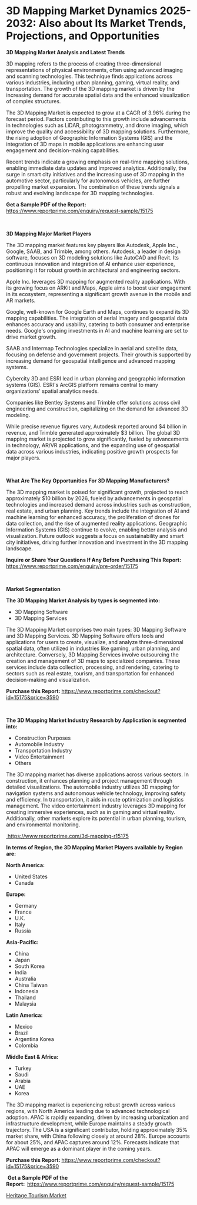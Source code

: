 <p><h1>3D Mapping Market Dynamics 2025-2032: Also about Its Market Trends, Projections, and Opportunities</h1></p><p><strong>3D Mapping Market Analysis and Latest Trends</strong></p>
<p><p>3D mapping refers to the process of creating three-dimensional representations of physical environments, often using advanced imaging and scanning technologies. This technique finds applications across various industries, including urban planning, gaming, virtual reality, and transportation. The growth of the 3D mapping market is driven by the increasing demand for accurate spatial data and the enhanced visualization of complex structures.</p><p>The 3D Mapping Market is expected to grow at a CAGR of 3.96% during the forecast period. Factors contributing to this growth include advancements in technologies such as LiDAR, photogrammetry, and drone imaging, which improve the quality and accessibility of 3D mapping solutions. Furthermore, the rising adoption of Geographic Information Systems (GIS) and the integration of 3D maps in mobile applications are enhancing user engagement and decision-making capabilities.</p><p>Recent trends indicate a growing emphasis on real-time mapping solutions, enabling immediate data updates and improved analytics. Additionally, the surge in smart city initiatives and the increasing use of 3D mapping in the automotive sector, particularly for autonomous vehicles, are further propelling market expansion. The combination of these trends signals a robust and evolving landscape for 3D mapping technologies.</p></p>
<p><strong>Get a Sample PDF of the Report:&nbsp;</strong> <a href="https://www.reportprime.com/enquiry/request-sample/15175?utm_campaign=2109&utm_medium=2&utm_source=Github&utm_content=ia&utm_term=20032025&utm_id=3d-mapping">https://www.reportprime.com/enquiry/request-sample/15175</a></p>
<p>&nbsp;</p>
<p><strong>3D Mapping Major Market Players</strong></p>
<p><p>The 3D mapping market features key players like Autodesk, Apple Inc., Google, SAAB, and Trimble, among others. Autodesk, a leader in design software, focuses on 3D modeling solutions like AutoCAD and Revit. Its continuous innovation and integration of AI enhance user experience, positioning it for robust growth in architectural and engineering sectors.</p><p>Apple Inc. leverages 3D mapping for augmented reality applications. With its growing focus on ARKit and Maps, Apple aims to boost user engagement in its ecosystem, representing a significant growth avenue in the mobile and AR markets.</p><p>Google, well-known for Google Earth and Maps, continues to expand its 3D mapping capabilities. The integration of aerial imagery and geospatial data enhances accuracy and usability, catering to both consumer and enterprise needs. Google's ongoing investments in AI and machine learning are set to drive market growth.</p><p>SAAB and Intermap Technologies specialize in aerial and satellite data, focusing on defense and government projects. Their growth is supported by increasing demand for geospatial intelligence and advanced mapping systems.</p><p>Cybercity 3D and ESRI lead in urban planning and geographic information systems (GIS). ESRI's ArcGIS platform remains central to many organizations' spatial analytics needs.</p><p>Companies like Bentley Systems and Trimble offer solutions across civil engineering and construction, capitalizing on the demand for advanced 3D modeling.</p><p>While precise revenue figures vary, Autodesk reported around $4 billion in revenue, and Trimble generated approximately $3 billion. The global 3D mapping market is projected to grow significantly, fueled by advancements in technology, AR/VR applications, and the expanding use of geospatial data across various industries, indicating positive growth prospects for major players.</p></p>
<p>&nbsp;</p>
<p><strong>What Are The Key Opportunities For 3D Mapping Manufacturers?</strong></p>
<p><p>The 3D mapping market is poised for significant growth, projected to reach approximately $10 billion by 2026, fueled by advancements in geospatial technologies and increased demand across industries such as construction, real estate, and urban planning. Key trends include the integration of AI and machine learning for enhanced accuracy, the proliferation of drones for data collection, and the rise of augmented reality applications. Geographic Information Systems (GIS) continue to evolve, enabling better analysis and visualization. Future outlook suggests a focus on sustainability and smart city initiatives, driving further innovation and investment in the 3D mapping landscape.</p></p>
<p><strong>Inquire or Share Your Questions If Any Before Purchasing This Report:</strong> <a href="https://www.reportprime.com/enquiry/pre-order/15175?utm_campaign=2109&utm_medium=2&utm_source=Github&utm_content=ia&utm_term=20032025&utm_id=3d-mapping">https://www.reportprime.com/enquiry/pre-order/15175</a></p>
<p>&nbsp;</p>
<p><strong>Market Segmentation</strong></p>
<p><strong>The 3D Mapping Market Analysis by types is segmented into:</strong></p>
<p><ul><li>3D Mapping Software</li><li>3D Mapping Services</li></ul></p>
<p><p>The 3D Mapping Market comprises two main types: 3D Mapping Software and 3D Mapping Services. 3D Mapping Software offers tools and applications for users to create, visualize, and analyze three-dimensional spatial data, often utilized in industries like gaming, urban planning, and architecture. Conversely, 3D Mapping Services involve outsourcing the creation and management of 3D maps to specialized companies. These services include data collection, processing, and rendering, catering to sectors such as real estate, tourism, and transportation for enhanced decision-making and visualization.</p></p>
<p><strong>Purchase this Report:&nbsp;</strong><a href="https://www.reportprime.com/checkout?id=15175&price=3590&utm_campaign=2109&utm_medium=2&utm_source=Github&utm_content=ia&utm_term=20032025&utm_id=3d-mapping">https://www.reportprime.com/checkout?id=15175&price=3590</a></p>
<p>&nbsp;</p>
<p><strong>The 3D Mapping Market Industry Research by Application is segmented into:</strong></p>
<p><ul><li>Construction Purposes</li><li>Automobile Industry</li><li>Transportation Industry</li><li>Video Entertainment</li><li>Others</li></ul></p>
<p><p>The 3D mapping market has diverse applications across various sectors. In construction, it enhances planning and project management through detailed visualizations. The automobile industry utilizes 3D mapping for navigation systems and autonomous vehicle technology, improving safety and efficiency. In transportation, it aids in route optimization and logistics management. The video entertainment industry leverages 3D mapping for creating immersive experiences, such as in gaming and virtual reality. Additionally, other markets explore its potential in urban planning, tourism, and environmental monitoring.</p></p>
<p><a href="https://www.reportprime.com/3d-mapping-r15175?utm_campaign=2109&utm_medium=2&utm_source=Github&utm_content=ia&utm_term=20032025&utm_id=3d-mapping">&nbsp;https://www.reportprime.com/3d-mapping-r15175</a></p>
<p><strong>In terms of Region, the 3D Mapping Market Players available by Region are:</strong></p>
<p>
    <p> <strong> North America: </strong>
        <ul>
            <li>United States</li>
            <li>Canada</li>
        </ul>
        </p> 
    <p> <strong> Europe: </strong>
        <ul>
            <li>Germany</li>
            <li>France</li>
            <li>U.K.</li>
            <li>Italy</li>
            <li>Russia</li>
        </ul>
        </p> 
    <p> <strong> Asia-Pacific: </strong>
        <ul>
            <li>China</li>
            <li>Japan</li>
            <li>South Korea</li>
            <li>India</li>
            <li>Australia</li>
            <li>China Taiwan</li>
            <li>Indonesia</li>
            <li>Thailand</li>
            <li>Malaysia</li>
        </ul>
        </p> 
    <p> <strong> Latin America: </strong>
        <ul>
            <li>Mexico</li>
            <li>Brazil</li>
            <li>Argentina Korea</li>
            <li>Colombia</li>
        </ul>
        </p> 
    <p> <strong> Middle East & Africa: </strong>
        <ul>
            <li>Turkey</li>
            <li>Saudi</li>
            <li>Arabia</li>
            <li>UAE</li>
            <li>Korea</li>
        </ul>
    </p>
    </p>
<p><p>The 3D mapping market is experiencing robust growth across various regions, with North America leading due to advanced technological adoption. APAC is rapidly expanding, driven by increasing urbanization and infrastructure development, while Europe maintains a steady growth trajectory. The USA is a significant contributor, holding approximately 35% market share, with China following closely at around 28%. Europe accounts for about 25%, and APAC captures around 12%. Forecasts indicate that APAC will emerge as a dominant player in the coming years.</p></p>
<p><strong>Purchase this Report: </strong><a href="https://www.reportprime.com/checkout?id=15175&price=3590&utm_campaign=2109&utm_medium=2&utm_source=Github&utm_content=ia&utm_term=20032025&utm_id=3d-mapping">https://www.reportprime.com/checkout?id=15175&price=3590</a></p>
<p>&nbsp;<strong>Get a Sample PDF of the Report:&nbsp;&nbsp;</strong><a href="https://www.reportprime.com/enquiry/request-sample/15175?utm_campaign=2109&utm_medium=2&utm_source=Github&utm_content=ia&utm_term=20032025&utm_id=3d-mapping">https://www.reportprime.com/enquiry/request-sample/15175</a></p>
<p><strong></strong></p>
<p><p><a href="https://github.com/dichkotuanny/Market-Research-Report-List-1/blob/main/heritage-tourism-market.md?utm_campaign=2109&utm_medium=2&utm_source=Github&utm_content=ia&utm_term=20032025&utm_id=3d-mapping">Heritage Tourism Market</a></p></p>